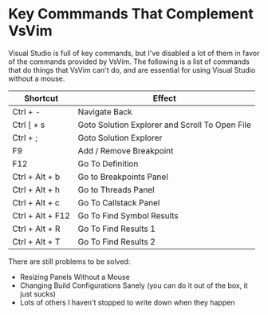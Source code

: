 # Key Commmands That Complement VsVim

Visual Studio is full of key commands, but I've disabled a lot of them in favor of the commands provided by VsVim. The following is a list of commands that do things that VsVim can't do, and are essential for using Visual Studio without a mouse.

| Shortcut   |   Effect      |
|------------|---------------|
| Ctrl + -   | Navigate Back |
| Ctrl [ + s | Goto Solution Explorer and Scroll To Open File |
| Ctrl + ;   | Goto Solution Explorer |
| F9 | Add / Remove Breakpoint | 
| F12 | Go To Definition | 
| Ctrl + Alt + b | Go to Breakpoints Panel | 
| Ctrl + Alt + h | Go to Threads Panel | 
| Ctrl + Alt + c | Go To Callstack Panel | 
| Ctrl + Alt + F12 | Go To Find Symbol Results |
| Ctrl + Alt + R | Go To Find Results 1 |
| Ctrl + Alt + T | Go To Find Results 2 |

There are still problems to be solved: 
* Resizing Panels Without a Mouse
* Changing Build Configurations Sanely (you can do it out of the box, it just sucks)
* Lots of others I haven't stopped to write down when they happen
